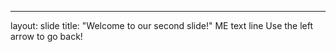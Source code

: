 ---
layout: slide
title: "Welcome to our second slide!"
ME text line
Use the left arrow to go back!
